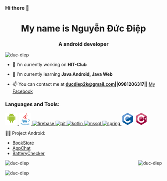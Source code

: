 ### Hi there 👋

<h1 align="center"> My name is Nguyễn Đức Điệp</h1>
<h3 align="center">A android developer</h3>

<p align="left"> <img src="https://komarev.com/ghpvc/?username=duc-diep&label=Profile%20views&color=0e75b6&style=flat" alt="duc-diep" /> </p>

- 🔭 I’m currently working on **HIT-Club**

- 🌱 I’m currently learning **Java Android, Java Web**

- 📫 You can contact me at **ducdiep2k@gmail.com||0981206317||**
<a href="https://fb.com/https://www.facebook.com/ducdiep177" target="blank">My Facebook</a>

<h3 align="left">Languages and Tools:</h3>
<p align="left"> <a href="https://developer.android.com" target="_blank"> <img src="https://raw.githubusercontent.com/devicons/devicon/master/icons/android/android-original-wordmark.svg" alt="android" width="40" height="40"/> </a> <a href="https://www.java.com" target="_blank"> <img src="https://raw.githubusercontent.com/devicons/devicon/master/icons/java/java-original.svg" alt="java" width="40" height="40"/> </a> <a href="https://www.cprogramming.com/" target="_blank">  <a href="https://firebase.google.com/" target="_blank"> <img src="https://www.vectorlogo.zone/logos/firebase/firebase-icon.svg" alt="firebase" width="40" height="40"/> </a> <a href="https://git-scm.com/" target="_blank"> <img src="https://www.vectorlogo.zone/logos/git-scm/git-scm-icon.svg" alt="git" width="40" height="40"/> </a>  <a href="https://kotlinlang.org" target="_blank"> <img src="https://www.vectorlogo.zone/logos/kotlinlang/kotlinlang-icon.svg" alt="kotlin" width="40" height="40"/> </a> <a href="https://www.microsoft.com/en-us/sql-server" target="_blank"> <img src="https://cdn.worldvectorlogo.com/logos/microsoft-sql-server.svg" alt="mssql" width="40" height="40"/> </a> <a href="https://spring.io/" target="_blank"> <img src="https://www.vectorlogo.zone/logos/springio/springio-icon.svg" alt="spring" width="40" height="40"/> </a><img src="https://raw.githubusercontent.com/devicons/devicon/master/icons/c/c-original.svg" alt="c" width="40" height="40"/> </a> <a href="https://www.w3schools.com/cpp/" target="_blank"> <img src="https://raw.githubusercontent.com/devicons/devicon/master/icons/cplusplus/cplusplus-original.svg" alt="cplusplus" width="40" height="40"/> </a> </p>

👨‍💻 Project Android:
- [BookStore](https://github.com/Duc-Diep/BookStore)
- [AppChat](https://github.com/Duc-Diep/AppChatWithFireBase)
- [BatteryChecker](https://github.com/Duc-Diep/BatteryChecker)
<p><img align="left" background = "black" src="https://github-readme-stats.vercel.app/api/top-langs?username=duc-diep&show_icons=true&locale=en&layout=compact" alt="duc-diep" /></p>

<p>&nbsp;<img align="right" src="https://github-readme-stats.vercel.app/api?username=duc-diep&show_icons=true&locale=en" alt="duc-diep" /></p>

<p><img align="center" src="https://github-readme-streak-stats.herokuapp.com/?user=duc-diep&" alt="duc-diep" /></p>
